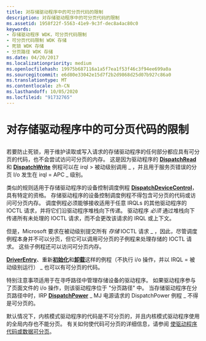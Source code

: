 ```yaml
---
title: 对存储驱动程序中的可分页代码的限制
description: 对存储驱动程序中的可分页代码的限制
ms.assetid: 1958f22f-5563-41e9-9c3f-dec8a4ac80c0
keywords:
- 存储驱动程序 WDK，可分页代码限制
- 可分页代码限制 WDK 存储
- 死锁 WDK 存储
- 分页路径 WDK 存储
ms.date: 04/20/2017
ms.localizationpriority: medium
ms.openlocfilehash: 19975b687116a1a5f7ea1f53f46c3f94ee699a0a
ms.sourcegitcommit: e6d80e33042e15d7f2b2d9868d25d07b927c86a0
ms.translationtype: MT
ms.contentlocale: zh-CN
ms.lasthandoff: 10/05/2020
ms.locfileid: "91732765"
---
```

# <a name="restrictions-on-pageable-code-in-storage-drivers"></a>对存储驱动程序中的可分页代码的限制


## <span id="ddk_restrictions_on_pageable_code_in_storage_drivers_kg"></span><span id="DDK_RESTRICTIONS_ON_PAGEABLE_CODE_IN_STORAGE_DRIVERS_KG"></span>


若要防止死锁，用于维护读取或写入请求的存储驱动程序的任何部分都应具有可分页的代码，也不会尝试访问可分页的内存。 这是因为驱动程序的 [**DispatchRead**](/windows-hardware/drivers/ddi/wdm/nc-wdm-driver_dispatch) 和 [**DispatchWrite**](/windows-hardware/drivers/ddi/wdm/nc-wdm-driver_dispatch) 例程可以在 irql &gt; 被动级别调用 \_ ，并且用于服务页错误的分页 I/o 发生在 irql = APC \_ 级别。

类似的规则适用于存储驱动程序的设备控制调度例程 [**DispatchDeviceControl**](/windows-hardware/drivers/ddi/wdm/nc-wdm-driver_dispatch)，具有特定的资格。 存储驱动程序的设备控制调度例程不得包含可分页的代码或访问可分页内存。 调度例程必须能够接收适用于任意 IRQLs 的其他驱动程序的 IOCTL 请求，并将它们沿驱动程序堆栈向下传递。 驱动程序 *必须* 通过堆栈向下传递所有未处理的 IOCTL 请求，而不会更改该请求的 IRQL 或上下文。

但是，Microsoft 要求在被动级别提交所有 *存储* IOCTL 请求 \_ ，因此，尽管调度例程本身并不可以分页，但它可以调用可分页的子例程来处理存储的 IOCTL 请求。 这些子例程还可以访问可分页内存。

[**DriverEntry**](/windows-hardware/drivers/ddi/wdm/nc-wdm-driver_initialize)、重新[**初始化**](/windows-hardware/drivers/ddi/ntddk/nc-ntddk-driver_reinitialize)和[**卸载**](/windows-hardware/drivers/ddi/wdm/nc-wdm-driver_unload)这样的例程（不执行 i/o 操作，并以 IRQL = 被动级别运行） \_ 也可以有可分页的代码。

特别注意事项适用于在寻呼路径中管理存储设备的驱动程序。 如果驱动程序参与了页面文件的 i/o 操作，则该驱动程序位于 "分页路径" 中。 当存储驱动程序在分页路径中时，IRP [**DispatchPower**](/windows-hardware/drivers/ddi/wdm/nc-wdm-driver_dispatch) \_ MJ 电源请求的 DispatchPower 例程 \_ 不得是可分页的。

默认情况下，内核模式驱动程序的代码是不可分页的，并且内核模式驱动程序使用的全局内存也不能分页。 有关如何使代码可分页的详细信息，请参阅 [使驱动程序代码或数据可分页](../kernel/detecting-code-that-can-be-pageable.md)。

